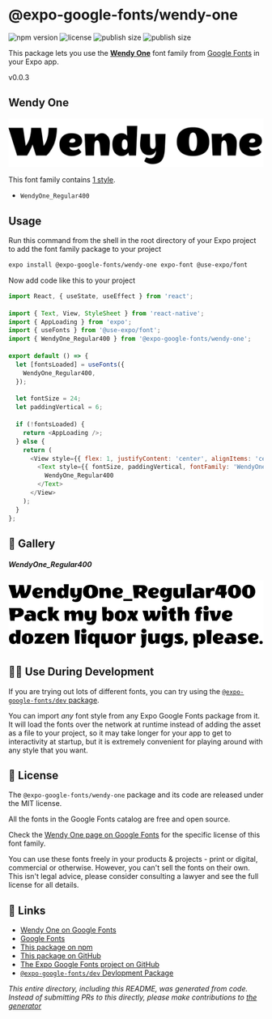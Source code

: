 # @expo-google-fonts/wendy-one

![npm version](https://flat.badgen.net/npm/v/@expo-google-fonts/wendy-one)
![license](https://flat.badgen.net/github/license/expo/google-fonts)
![publish size](https://flat.badgen.net/packagephobia/install/@expo-google-fonts/wendy-one)
![publish size](https://flat.badgen.net/packagephobia/publish/@expo-google-fonts/wendy-one)

This package lets you use the [**Wendy One**](https://fonts.google.com/specimen/Wendy+One) font family from [Google Fonts](https://fonts.google.com/) in your Expo app.

v0.0.3

## Wendy One

![Wendy One](./font-family.png)

This font family contains [1 style](#-gallery).

- `WendyOne_Regular400`

## Usage

Run this command from the shell in the root directory of your Expo project to add the font family package to your project
```sh
expo install @expo-google-fonts/wendy-one expo-font @use-expo/font
```

Now add code like this to your project
```js
import React, { useState, useEffect } from 'react';

import { Text, View, StyleSheet } from 'react-native';
import { AppLoading } from 'expo';
import { useFonts } from '@use-expo/font';
import { WendyOne_Regular400 } from '@expo-google-fonts/wendy-one';

export default () => {
  let [fontsLoaded] = useFonts({
    WendyOne_Regular400,
  });

  let fontSize = 24;
  let paddingVertical = 6;

  if (!fontsLoaded) {
    return <AppLoading />;
  } else {
    return (
      <View style={{ flex: 1, justifyContent: 'center', alignItems: 'center' }}>
        <Text style={{ fontSize, paddingVertical, fontFamily: 'WendyOne_Regular400' }}>
          WendyOne_Regular400
        </Text>
      </View>
    );
  }
};

```

## 🔡 Gallery

##### WendyOne_Regular400
![WendyOne_Regular400](./dea9bd8409f75210fc0600c72f08d7b21019e5e663c7dcff913dc8f003587379.ttf.png)


## 👩‍💻 Use During Development

If you are trying out lots of different fonts, you can try using the [`@expo-google-fonts/dev` package](https://github.com/expo/google-fonts/tree/master/font-packages/dev#readme).

You can import *any* font style from any Expo Google Fonts package from it. It will load the fonts
over the network at runtime instead of adding the asset as a file to your project, so it may take longer
for your app to get to interactivity at startup, but it is extremely convenient
for playing around with any style that you want.

## 📖 License

The `@expo-google-fonts/wendy-one` package and its code are released under the MIT license.

All the fonts in the Google Fonts catalog are free and open source.

Check the [Wendy One page on Google Fonts](https://fonts.google.com/specimen/Wendy+One) for the specific license of this font family.

You can use these fonts freely in your products & projects - print or digital, commercial or otherwise. However, you can't sell the fonts on their own. This isn't legal advice, please consider consulting a lawyer and see the full license for all details.

## 🔗 Links

- [Wendy One on Google Fonts](https://fonts.google.com/specimen/Wendy+One)
- [Google Fonts](https://fonts.google.com/)
- [This package on npm](https://www.npmjs.com/package/@expo-google-fonts/wendy-one)
- [This package on GitHub](https://github.com/expo/google-fonts/tree/master/font-packages/wendy-one)
- [The Expo Google Fonts project on GitHub](https://github.com/expo/google-fonts)
- [`@expo-google-fonts/dev` Devlopment Package](https://github.com/expo/google-fonts/tree/master/font-packages/dev)


*This entire directory, including this README, was generated from code. Instead of submitting PRs to this directly, please make contributions to [the generator](https://github.com/expo/google-fonts/tree/master/packages/generator)*
